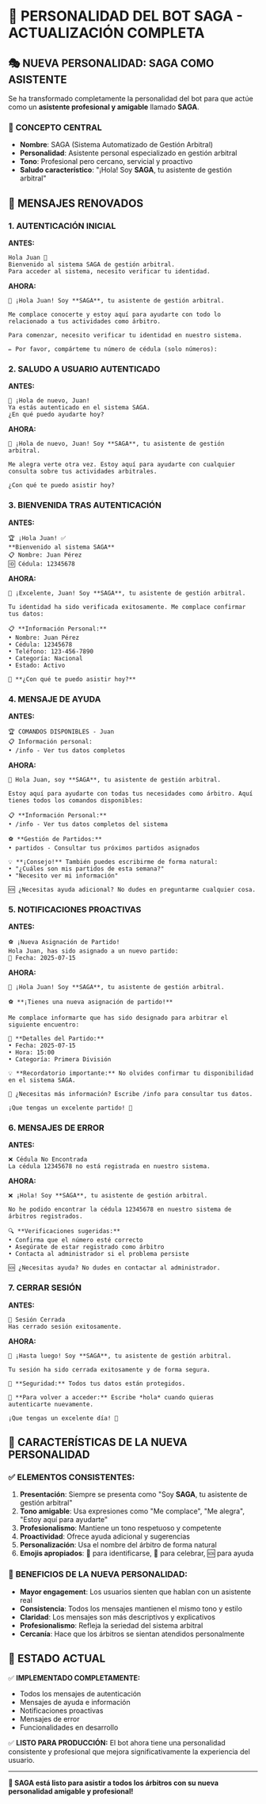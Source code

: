 # 🤖 **PERSONALIDAD DEL BOT SAGA - ACTUALIZACIÓN COMPLETA**

## 🎭 **NUEVA PERSONALIDAD: SAGA COMO ASISTENTE**

Se ha transformado completamente la personalidad del bot para que actúe como un **asistente profesional y amigable** llamado **SAGA**.

### 🎯 **CONCEPTO CENTRAL**
- **Nombre**: SAGA (Sistema Automatizado de Gestión Arbitral)
- **Personalidad**: Asistente personal especializado en gestión arbitral
- **Tono**: Profesional pero cercano, servicial y proactivo
- **Saludo característico**: "¡Hola! Soy **SAGA**, tu asistente de gestión arbitral"

## 📝 **MENSAJES RENOVADOS**

### 1. **AUTENTICACIÓN INICIAL**

**ANTES:**
```
Hola Juan 👋
Bienvenido al sistema SAGA de gestión arbitral.
Para acceder al sistema, necesito verificar tu identidad.
```

**AHORA:**
```
👋 ¡Hola Juan! Soy **SAGA**, tu asistente de gestión arbitral.

Me complace conocerte y estoy aquí para ayudarte con todo lo relacionado a tus actividades como árbitro.

Para comenzar, necesito verificar tu identidad en nuestro sistema.

✏️ Por favor, compárteme tu número de cédula (solo números):
```

### 2. **SALUDO A USUARIO AUTENTICADO**

**ANTES:**
```
👋 ¡Hola de nuevo, Juan!
Ya estás autenticado en el sistema SAGA.
¿En qué puedo ayudarte hoy?
```

**AHORA:**
```
👋 ¡Hola de nuevo, Juan! Soy **SAGA**, tu asistente de gestión arbitral.

Me alegra verte otra vez. Estoy aquí para ayudarte con cualquier consulta sobre tus actividades arbitrales.

¿Con qué te puedo asistir hoy?
```

### 3. **BIENVENIDA TRAS AUTENTICACIÓN**

**ANTES:**
```
🏆 ¡Hola Juan! ✅
**Bienvenido al sistema SAGA**
📋 Nombre: Juan Pérez
🆔 Cédula: 12345678
```

**AHORA:**
```
🎉 ¡Excelente, Juan! Soy **SAGA**, tu asistente de gestión arbitral.

Tu identidad ha sido verificada exitosamente. Me complace confirmar tus datos:

📋 **Información Personal:**
• Nombre: Juan Pérez
• Cédula: 12345678
• Teléfono: 123-456-7890
• Categoría: Nacional
• Estado: Activo

🤖 **¿Con qué te puedo asistir hoy?**
```

### 4. **MENSAJE DE AYUDA**

**ANTES:**
```
🏆 COMANDOS DISPONIBLES - Juan
📋 Información personal:
• /info - Ver tus datos completos
```

**AHORA:**
```
🤖 Hola Juan, soy **SAGA**, tu asistente de gestión arbitral.

Estoy aquí para ayudarte con todas tus necesidades como árbitro. Aquí tienes todos los comandos disponibles:

📋 **Información Personal:**
• /info - Ver tus datos completos del sistema

⚽ **Gestión de Partidos:**
• partidos - Consultar tus próximos partidos asignados

💡 **¡Consejo!** También puedes escribirme de forma natural:
• "¿Cuáles son mis partidos de esta semana?"
• "Necesito ver mi información"

🆘 ¿Necesitas ayuda adicional? No dudes en preguntarme cualquier cosa.
```

### 5. **NOTIFICACIONES PROACTIVAS**

**ANTES:**
```
⚽ ¡Nueva Asignación de Partido!
Hola Juan, has sido asignado a un nuevo partido:
📅 Fecha: 2025-07-15
```

**AHORA:**
```
🤖 ¡Hola Juan! Soy **SAGA**, tu asistente de gestión arbitral.

⚽ **¡Tienes una nueva asignación de partido!**

Me complace informarte que has sido designado para arbitrar el siguiente encuentro:

📅 **Detalles del Partido:**
• Fecha: 2025-07-15
• Hora: 15:00
• Categoría: Primera División

💡 **Recordatorio importante:** No olvides confirmar tu disponibilidad en el sistema SAGA.

🤖 ¿Necesitas más información? Escribe /info para consultar tus datos.

¡Que tengas un excelente partido! 🌟
```

### 6. **MENSAJES DE ERROR**

**ANTES:**
```
❌ Cédula No Encontrada
La cédula 12345678 no está registrada en nuestro sistema.
```

**AHORA:**
```
❌ ¡Hola! Soy **SAGA**, tu asistente de gestión arbitral.

No he podido encontrar la cédula 12345678 en nuestro sistema de árbitros registrados.

🔍 **Verificaciones sugeridas:**
• Confirma que el número esté correcto
• Asegúrate de estar registrado como árbitro
• Contacta al administrador si el problema persiste

🆘 ¿Necesitas ayuda? No dudes en contactar al administrador.
```

### 7. **CERRAR SESIÓN**

**ANTES:**
```
👋 Sesión Cerrada
Has cerrado sesión exitosamente.
```

**AHORA:**
```
👋 ¡Hasta luego! Soy **SAGA**, tu asistente de gestión arbitral.

Tu sesión ha sido cerrada exitosamente y de forma segura.

🔐 **Seguridad:** Todos tus datos están protegidos.

🔄 **Para volver a acceder:** Escribe *hola* cuando quieras autenticarte nuevamente.

¡Que tengas un excelente día! 🌟
```

## 🎨 **CARACTERÍSTICAS DE LA NUEVA PERSONALIDAD**

### ✅ **ELEMENTOS CONSISTENTES:**
1. **Presentación**: Siempre se presenta como "Soy **SAGA**, tu asistente de gestión arbitral"
2. **Tono amigable**: Usa expresiones como "Me complace", "Me alegra", "Estoy aquí para ayudarte"
3. **Profesionalismo**: Mantiene un tono respetuoso y competente
4. **Proactividad**: Ofrece ayuda adicional y sugerencias
5. **Personalización**: Usa el nombre del árbitro de forma natural
6. **Emojis apropiados**: 🤖 para identificarse, 🎉 para celebrar, 🆘 para ayuda

### 🎯 **BENEFICIOS DE LA NUEVA PERSONALIDAD:**
- **Mayor engagement**: Los usuarios sienten que hablan con un asistente real
- **Consistencia**: Todos los mensajes mantienen el mismo tono y estilo
- **Claridad**: Los mensajes son más descriptivos y explicativos
- **Profesionalismo**: Refleja la seriedad del sistema arbitral
- **Cercanía**: Hace que los árbitros se sientan atendidos personalmente

## 🚀 **ESTADO ACTUAL**

✅ **IMPLEMENTADO COMPLETAMENTE:**
- Todos los mensajes de autenticación
- Mensajes de ayuda e información
- Notificaciones proactivas
- Mensajes de error
- Funcionalidades en desarrollo

✅ **LISTO PARA PRODUCCIÓN:**
El bot ahora tiene una personalidad consistente y profesional que mejora significativamente la experiencia del usuario.

---

**🤖 SAGA está listo para asistir a todos los árbitros con su nueva personalidad amigable y profesional!**
